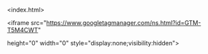 <index.html>
<head>
<meta chargeset="UtF-8">
<meta name="viewport"content="width=devi-width. inital-scale1">
<title>Today'sData<title>
<meta name="geo.region" content="KH">
<title>Rathana phone Shop1 in  Phnom Penh </title>
<meta http-equiv="X-UA-Compatible" content="IE=edge"><script type="text/javascript">(window.NREUM||(NREUM={})).init={ajax:{deny_list:["bam.nr-data.net"]}};(window.NREUM||(NREUM={})).loader_config;"account id6079216224()=>{var e,t,r={8768:(e,t,r)=>{"use st"}
<!-- Google Tag Manager -->

<script>(function(w,d,s,l,i){w[l]=w[l]||[];w[l].push({'gtm.start':

new Date().getTime(),event:'gtm.js'});var f=d.getElementsByTagName(s)[0],

j=d.createElement(s),dl=l!='dataLayer'?'&l='+l:'';j.async=true;j.src=

'https://www.googletagmanager.com/gtm.js?id='+i+dl;f.parentNode.insertBefore(j,f);

})(window,document,'script','dataLayer','GTM-T5M4CWT');</script>

<!-- End Google Tag Manager -->

<html analytics GA4>
  <body>
<!-- Google Tag Manager (noscript) -->

<noscript><iframe src="https://www.googletagmanager.com/ns.html?id=GTM-T5M4CWT"

height="0" width="0" style="display:none;visibility:hidden"></iframe></noscript>

<!-- End Google Tag Manager (noscript) -->

























  


 








 

 

 



                     

                   

                  

               

                 

               

              

         

           

           

           

  

  






    

  





 

  

   

       

     

         

       

    

  

        

          

       

      

    

    

        

        

        

    

   

      

        

            

              

             

            

          

        

      

    






